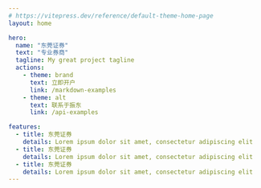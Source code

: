 ```yaml
---
# https://vitepress.dev/reference/default-theme-home-page
layout: home

hero:
  name: "东莞证券"
  text: "专业券商"
  tagline: My great project tagline
  actions:
    - theme: brand
      text: 立即开户
      link: /markdown-examples
    - theme: alt
      text: 联系于振东
      link: /api-examples

features:
  - title: 东莞证券
    details: Lorem ipsum dolor sit amet, consectetur adipiscing elit
  - title: 东莞证券
    details: Lorem ipsum dolor sit amet, consectetur adipiscing elit
  - title: 东莞证券
    details: Lorem ipsum dolor sit amet, consectetur adipiscing elit
---
```


